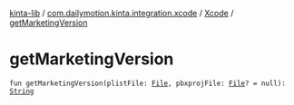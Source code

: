 [kinta-lib](../../index.md) / [com.dailymotion.kinta.integration.xcode](../index.md) / [Xcode](index.md) / [getMarketingVersion](./get-marketing-version.md)

# getMarketingVersion

`fun getMarketingVersion(plistFile: `[`File`](https://docs.oracle.com/javase/6/docs/api/java/io/File.html)`, pbxprojFile: `[`File`](https://docs.oracle.com/javase/6/docs/api/java/io/File.html)`? = null): `[`String`](https://kotlinlang.org/api/latest/jvm/stdlib/kotlin/-string/index.html)